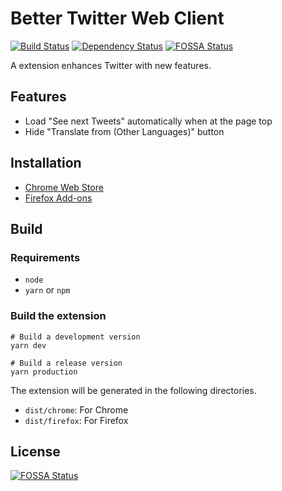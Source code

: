 # Better Twitter Web Client

[![Build Status](https://travis-ci.org/shuymn/better-twitter-web-client.svg?branch=master)](https://travis-ci.org/shuymn/better-twitter-web-client) [![Dependency Status](https://beta.gemnasium.com/badges/github.com/shuymn/better-twitter-web-client.svg)](https://beta.gemnasium.com/projects/github.com/shuymn/better-twitter-web-client) [![FOSSA Status](https://app.fossa.io/api/projects/git%2Bgithub.com%2Fshuymn%2Fbetter-twitter-web-client.svg?type=shield)](https://app.fossa.io/projects/git%2Bgithub.com%2Fshuymn%2Fbetter-twitter-web-client?ref=badge_shield)

A extension enhances Twitter with new features.

## Features

* Load "See next Tweets" automatically when at the page top
* Hide "Translate from (Other Languages)" button

## Installation

* [Chrome Web Store](https://chrome.google.com/webstore/detail/better-twitter-web-client/fembdalbpiddhponbndkaoiocipmdjnd)
* [Firefox Add-ons](https://addons.mozilla.org/firefox/addon/better-twitter-web-client)

## Build

### Requirements

* `node`
* `yarn` or `npm`

### Build the extension

```shell
# Build a development version
yarn dev

# Build a release version
yarn production
```

The extension will be generated in the following directories.

* `dist/chrome`: For Chrome
* `dist/firefox`: For Firefox

## License

[![FOSSA Status](https://app.fossa.io/api/projects/git%2Bgithub.com%2Fshuymn%2Fbetter-twitter-web-client.svg?type=large)](https://app.fossa.io/projects/git%2Bgithub.com%2Fshuymn%2Fbetter-twitter-web-client?ref=badge_large)
